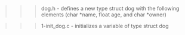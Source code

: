 >>> dog.h
	- defines a new type struct dog with the following elements (char *name, float age, and char *owner)

>>> 1-init_dog.c
	- initializes a variable of type struct dog
